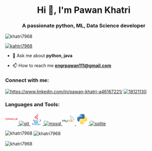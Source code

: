 <h1 align="center">Hi 👋, I'm Pawan Khatri</h1>
<h3 align="center">A passionate python, ML, Data Science developer</h3>

<p align="left"> <img src="https://komarev.com/ghpvc/?username=kahtri7968&label=Profile%20views&color=0e75b6&style=flat" alt="khatri7968" /> </p>

<p align="left"> <a href="https://github.com/ryo-ma/github-profile-trophy"><img src="https://github-profile-trophy.vercel.app/?username=kahtri7968" alt="kahtri7968" /></a> </p>

- 💬 Ask me about **python, java**

- 📫 How to reach me **engrpawan111@gmail.com**

<h3 align="left">Connect with me:</h3>
<p align="left">
<a href="https://www.linkedin.com/in/pawan-khatri-a46167221/" target="blank"><img align="center" src="https://raw.githubusercontent.com/rahuldkjain/github-profile-readme-generator/master/src/images/icons/Social/linked-in-alt.svg" alt="https://www.linkedin.com/in/pawan-khatri-a46167221/" height="30" width="40" /></a>
<a href="https://stackoverflow.com/users/16515244/" target="blank"><img align="center" src="https://raw.githubusercontent.com/rahuldkjain/github-profile-readme-generator/master/src/images/icons/Social/stack-overflow.svg" alt="18121130" height="30" width="40" /></a>
</p>

<h3 align="left">Languages and Tools:</h3>
<p align="left"> <a href="https://www.oracle.com/" target="_blank" rel="noreferrer"> <img src="https://raw.githubusercontent.com/devicons/devicon/master/icons/oracle/oracle-original.svg" alt="oracle" width="40" height="40"/> </a> <a href="https://git-scm.com/" target="_blank" rel="noreferrer"> <img src="https://www.vectorlogo.zone/logos/git-scm/git-scm-icon.svg" alt="git" width="40" height="40"/> </a> <a href="https://www.java.com" target="_blank" rel="noreferrer"> <img src="https://raw.githubusercontent.com/devicons/devicon/master/icons/java/java-original.svg" alt="java" width="40" height="40"/> </a> <a href="https://www.microsoft.com/en-us/sql-server" target="_blank" rel="noreferrer"> <img src="https://www.svgrepo.com/show/303229/microsoft-sql-server-logo.svg" alt="mssql" width="40" height="40"/> </a> <a href="https://www.mysql.com/" target="_blank" rel="noreferrer"> <img src="https://raw.githubusercontent.com/devicons/devicon/master/icons/mysql/mysql-original-wordmark.svg" alt="mysql" width="40" height="40"/> </a>  <a href="https://www.python.org" target="_blank" rel="noreferrer"> <img src="https://raw.githubusercontent.com/devicons/devicon/master/icons/python/python-original.svg" alt="python" width="40" height="40"/> </a> <a href="https://www.sqlite.org/" target="_blank" rel="noreferrer"> <img src="https://www.vectorlogo.zone/logos/sqlite/sqlite-icon.svg" alt="sqlite" width="40" height="40"/> </a> </p>

<p><img align="left" src="https://github-readme-stats.vercel.app/api/top-langs?username=kahtri7968&show_icons=true&locale=en&layout=compact" alt="khatri7968" /></p>

<p>&nbsp;<img align="center" src="https://github-readme-stats.vercel.app/api?username=khatri7968&show_icons=true&locale=en" alt="khatri7968" /></p>

<p><img align="center" src="https://github-readme-streak-stats.herokuapp.com/?user=khatri7968&" alt="khatri7968" /></p>
